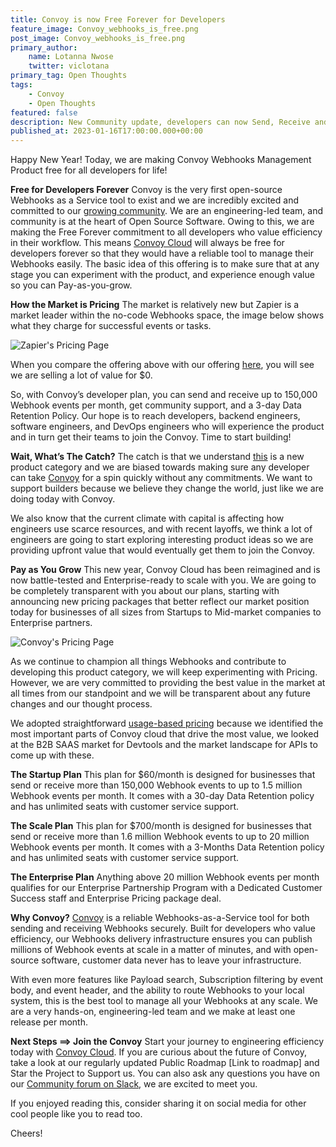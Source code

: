 ```yaml
---
title: Convoy is now Free Forever for Developers
feature_image: Convoy_webhooks_is_free.png
post_image: Convoy_webhooks_is_free.png
primary_author:
    name: Lotanna Nwose
    twitter: viclotana
primary_tag: Open Thoughts
tags:
    - Convoy
    - Open Thoughts
featured: false
description: New Community update, developers can now Send, Receive and Manage millions of Webhooks reliably with Convoy today for $0.
published_at: 2023-01-16T17:00:00.000+00:00
---
```


Happy New Year! Today, we are making Convoy Webhooks Management Product free for all developers for life!

**Free for Developers Forever**
Convoy is the very first open-source Webhooks as a Service tool to exist and we are incredibly excited and committed to our [growing community](https://convoy-community.slack.com/join/shared_invite/zt-xiuuoj0m-yPp~ylfYMCV9s038QL0IUQ#/shared-invite/email). We are an engineering-led team, and community is at the heart of Open Source Software. Owing to this, we are making the Free Forever commitment to all developers who value efficiency in their workflow. This means [Convoy Cloud](https://dashboard.getconvoy.io/signup) will always be free for developers forever so that they would have a reliable tool to manage their Webhooks easily. The basic idea of this offering is to make sure that at any stage you can experiment with the product, and experience enough value so you can Pay-as-you-grow.

**How the Market is Pricing**
The market is relatively new but Zapier is a market leader within the no-code Webhooks space, the image below shows what they charge for successful events or tasks.

![Zapier's Pricing Page](/blog-assets/zapier_pricing.png)

When you compare the offering above with our offering [here](https://www.getconvoy.io/pricing), you will see we are selling a lot of value for $0.

 So, with Convoy’s developer plan, you can send and receive up to 150,000 Webhook events per month, get community support, and a 3-day Data Retention Policy.  Our hope is to reach developers, backend engineers, software engineers, and DevOps engineers who will experience the product and in turn get their teams to join the Convoy. Time to start building!

**Wait, What’s The Catch?**
The catch is that we understand [this](https://getconvoy.io/blog/introducing-convoy) is a new product category and we are biased towards making sure any developer can take [Convoy](https://getconvoy.io) for a spin quickly without any commitments. We want to support builders because we believe they change the world, just like we are doing today with Convoy. 

We also know that the current climate with capital is affecting how engineers use scarce resources, and with recent layoffs, we think a lot of engineers are going to start exploring interesting product ideas so we are providing upfront value that would eventually get them to join the Convoy.

**Pay as You Grow**
This new year, Convoy Cloud has been reimagined and is now battle-tested and Enterprise-ready to scale with you. We are going to be completely transparent with you about our plans, starting with announcing new pricing packages that better reflect our market position today for businesses of all sizes from Startups to Mid-market companies to Enterprise partners. 

![Convoy's Pricing Page](/blog-assets/convoy_pricing.png)

As we continue to champion all things Webhooks and contribute to developing this product category, we will keep experimenting with Pricing. However, we are very committed to providing the best value in the market at all times from our standpoint and we will be transparent about any future changes and our thought process. 

We adopted straightforward [usage-based pricing](https://dealhub.io/glossary/usage-based-pricing/) because we identified the most important parts of Convoy cloud that drive the most value, we looked at the B2B SAAS market for Devtools and the market landscape for APIs to come up with these.

**The Startup Plan**
This plan for $60/month is designed for businesses that send or receive more than 150,000 Webhook events to up to 1.5 million Webhook events per month. It comes with a 30-day Data Retention policy and has unlimited seats with customer service support.

**The Scale Plan** 
This plan for $700/month is designed for businesses that send or receive more than 1.6 million Webhook events to up to 20 million Webhook events per month. It comes with a 3-Months Data Retention policy and has unlimited seats with customer service support.

**The Enterprise Plan**
Anything above 20 million Webhook events per month qualifies for our Enterprise Partnership Program with a Dedicated Customer Success staff and Enterprise Pricing package deal.

**Why Convoy?**
[Convoy](https://getconvoy.io) is a reliable Webhooks-as-a-Service tool for both sending and receiving Webhooks securely. Built for developers who value efficiency, our Webhooks delivery infrastructure ensures you can publish millions of Webhook events at scale in a matter of minutes, and with open-source software,  customer data never has to leave your infrastructure.

With even more features like Payload search, Subscription filtering by event body, and event header, and the ability to route Webhooks to your local system, this is the best tool to manage all your Webhooks at any scale. We are a very hands-on, engineering-led team and we make at least one release per month.

**Next Steps ==> Join the Convoy**
Start your journey to engineering efficiency today with [Convoy Cloud](https://dashboard.getconvoy.io/signup). If you are curious about the future of Convoy, take a look at our regularly updated Public Roadmap [Link to roadmap] and Star the Project to Support us. You can also ask any questions you have on our [Community forum on Slack](https://convoy-community.slack.com/join/shared_invite/zt-xiuuoj0m-yPp~ylfYMCV9s038QL0IUQ#/shared-invite/email), we are excited to meet you.

If you enjoyed reading this, consider sharing it on social media for other cool people like you to read too. 

Cheers!